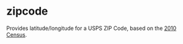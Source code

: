 # zipcode

Provides latitude/longitude for a USPS ZIP Code, based on the [2010 Census](http://www.census.gov/geo/maps-data/data/gazetteer2010.html).
